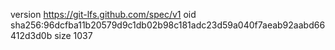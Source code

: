version https://git-lfs.github.com/spec/v1
oid sha256:96dcfba11b20579d9c1db02b98c181adc23d59a040f7aeab92aabd66412d3d0b
size 1037
